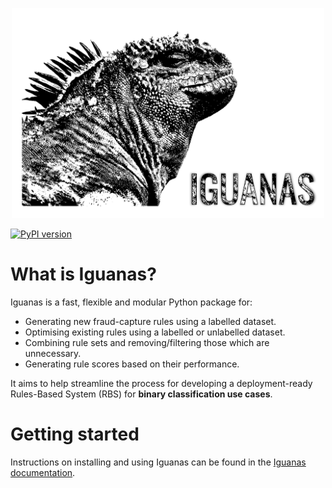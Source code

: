 <p align="center">
  <img src=./run_doc/files/_static/iguanas_logo.png width="500"/>
</p>

[![PyPI version](https://badge.fury.io/py/iguanas.svg)](https://badge.fury.io/py/iguanas)

# What is Iguanas?

Iguanas is a fast, flexible and modular Python package for:

* Generating new fraud-capture rules using a labelled dataset.
* Optimising existing rules using a labelled or unlabelled dataset.
* Combining rule sets and removing/filtering those which are unnecessary.
* Generating rule scores based on their performance.

It aims to help streamline the process for developing a deployment-ready Rules-Based System (RBS) for **binary classification use cases**.

# Getting started

Instructions on installing and using Iguanas can be found in the [Iguanas documentation](https://paypal.github.io/Iguanas/).
